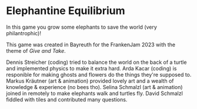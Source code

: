 # Elephantine Equilibrium

In this game you grow some elephants to save the world (very philantrophic)!

This game was created in Bayreuth for the FrankenJam 2023 with the theme of *Give and Take*.

Dennis Streicher (coding) tried to balance the world on the back of a turtle and implemented physics to make it extra hard.
Arda Kacar (coding) is responible for making ghosts and flowers do the things they're supposed to.
Markus Kräutner (art & animation) provided lovely art and a wealth of knowledge & experience (no bees tho).
Selina Schmalzl (art & animation) joined in remotely to make elephants walk and turtles fly.
David Schmalzl fiddled with tiles and contributed many questions.
